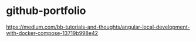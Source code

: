 # github-portfolio

https://medium.com/bb-tutorials-and-thoughts/angular-local-development-with-docker-compose-13719b998e42